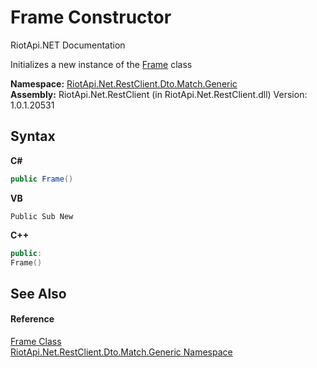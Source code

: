 # Frame Constructor 
RiotApi.NET Documentation 

Initializes a new instance of the <a href="e008b108-5f02-4b52-79a9-702023a84a2e">Frame</a> class

**Namespace:**&nbsp;<a href="f4767f78-ec21-8fc9-5619-34d53bfe8e2e">RiotApi.Net.RestClient.Dto.Match.Generic</a><br />**Assembly:**&nbsp;RiotApi.Net.RestClient (in RiotApi.Net.RestClient.dll) Version: 1.0.1.20531

## Syntax

**C#**<br />
``` C#
public Frame()
```

**VB**<br />
``` VB
Public Sub New
```

**C++**<br />
``` C++
public:
Frame()
```


## See Also


#### Reference
<a href="e008b108-5f02-4b52-79a9-702023a84a2e">Frame Class</a><br /><a href="f4767f78-ec21-8fc9-5619-34d53bfe8e2e">RiotApi.Net.RestClient.Dto.Match.Generic Namespace</a><br />